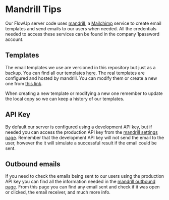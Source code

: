 # Mandrill Tips

Our FlowUp server code uses [mandrill](https://mandrillapp.com/), a [Mailchimp](https://mailchimp.com) service to create email templates and send emails to our users when needed. All the credentials needed to access these services can be found in the company 1password account.

## Templates

The email templates we use are versioned in this repository but just as a backup. You can find all our templates [here](https://github.com/Karumi/FlowUpServer/tree/master/resources/mandrill%20templates). The real templates are configured and hosted by mandrill. You can modify them or create a new one from [this link](https://mandrillapp.com/templates).

When creating a new template or modifying a new one remember to update the local copy so we can keep a history of our templates.

## API Key

By default our server is configured using a development API key, but if needed you can access the production API key from the [mandrill settings page](https://mandrillapp.com/settings). Remember that the development API key will not send the email to the user, however the it will simulate a successful result if the email could be sent.

## Outbound emails

If you need to check the emails being sent to our users using the production API key you can find all the information needed in the [mandrill outbound page](https://mandrillapp.com/activity). From this page you can find any email sent and check if it was open or clicked, the email receiver, and much more info.